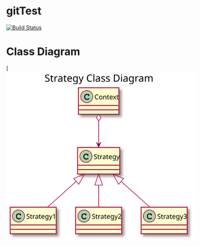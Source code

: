 # gitTest

[![Build Status](https://travis-ci.com/LuMoehlenkamp/gitTest.svg?branch=master)](https://travis-ci.com/LuMoehlenkamp/gitTest)


# Class Diagram

[![Class Diagram](https://github.com/LuMoehlenkamp/gitTest/blob/master/docs/out/docs/Strategy%20Class%20Diagram.svg)
